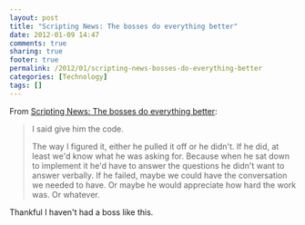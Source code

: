 ```yaml
---
layout: post
title: "Scripting News: The bosses do everything better"
date: 2012-01-09 14:47
comments: true
sharing: true
footer: true
permalink: /2012/01/scripting-news-bosses-do-everything-better
categories: [Technology]
tags: []
---
```

From <a href="http://scripting.com/stories/2012/01/09/theBossesDoEverythingBette.html">Scripting News: The bosses do everything better</a>:

<blockquote>I said give him the code.

The way I figured it, either he pulled it off or he didn't. If he did, at least we'd know what he was asking for. Because when he sat down to implement it he'd have to answer the questions he didn't want to answer verbally. If he failed, maybe we could have the conversation we needed to have. Or maybe he would appreciate how hard the work was. Or whatever.</blockquote>

Thankful I haven't had a boss like this.